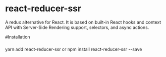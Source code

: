 # react-reducer-ssr
A redux alternative for React. It is based on built-in React hooks and context API with Server-Side Rendering support, selectors, and async actions.

#Installation
###
yarn add react-reducer-ssr
or
npm install react-reducer-ssr --save
###
